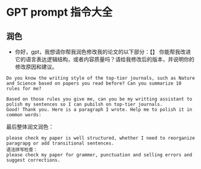 # GPT prompt 指令大全







## 润色

* 你好，gpt，我想请你帮我润色修改我的论文的以下部分：【】 你能帮我改进它的语言表达逻辑结构，或者内容质量吗？请给我修改后的版本，并说明你的修改原因和建议。



```
Do you know the writing style of the top-tier journals, such as Nature and Science based on papers you read before? Can you summarize 10 rules for me?

Based on those rules you give me, can you be my writting assistant to polish my sentences so I can pubilsh on top-tier journals.
Good! Thank you. Here is a paragraph I wrote. Help me to polish it in common words:
```



最后整体润文润色：

```
please check my paper is well structured, whether I need to reorganize paragrapg or add transitional sentences.
语法拼写检查：
please check my paper for grammer, punctuation and selling errors and suggest corrections.

```

